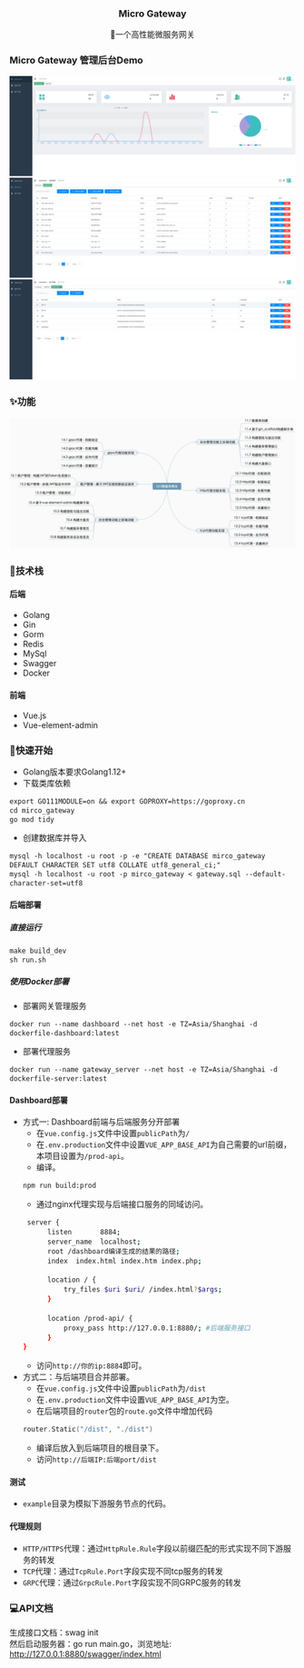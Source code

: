 <div align="center">

<h3 align="center">Micro Gateway</h3>
  <p align="center">
    🧱一个高性能微服务网关
    <br />
  </p>
</div>

### Micro Gateway 管理后台Demo
![demo1](./assets/dashboard.png)
![demo2](./assets/service_list.png)
![demo3](./assets/app_list.png)
### ✨功能
![功能脑图](./assets/功能脑图.png)
### 🔧技术栈
#### 后端
- Golang
- Gin
- Gorm
- Redis
- MySql
- Swagger
- Docker
#### 前端
- Vue.js
- Vue-element-admin

### 🚀快速开始
- Golang版本要求Golang1.12+
- 下载类库依赖
```shell
export GO111MODULE=on && export GOPROXY=https://goproxy.cn
cd mirco_gateway
go mod tidy
```
- 创建数据库并导入
```shell
mysql -h localhost -u root -p -e "CREATE DATABASE mirco_gateway DEFAULT CHARACTER SET utf8 COLLATE utf8_general_ci;"
mysql -h localhost -u root -p mirco_gateway < gateway.sql --default-character-set=utf8
```
#### 后端部署
##### 直接运行
```shell
make build_dev
sh run.sh
```
##### 使用Docker部署  
- 部署网关管理服务
```shell
docker run --name dashboard --net host -e TZ=Asia/Shanghai -d dockerfile-dashboard:latest
```
- 部署代理服务
```shell
docker run --name gateway_server --net host -e TZ=Asia/Shanghai -d dockerfile-server:latest
```
#### Dashboard部署
- 方式一: Dashboard前端与后端服务分开部署  
  - 在`vue.config.js`文件中设置`publicPath`为`/`
  - 在`.env.production`文件中设置`VUE_APP_BASE_API`为自己需要的url前缀，本项目设置为`/prod-api`。
  - 编译。
  ```sh
  npm run build:prod
  ```
  - 通过nginx代理实现与后端接口服务的同域访问。
  ```sh
   server {
        listen       8884;
        server_name  localhost;
        root /dashboard编译生成的结果的路径;
        index  index.html index.htm index.php;

        location / {
            try_files $uri $uri/ /index.html?$args;
        }

        location /prod-api/ {
            proxy_pass http://127.0.0.1:8880/; #后端服务接口
        }
  }
  ```
  - 访问`http://你的ip:8884`即可。
- 方式二：与后端项目合并部署。  
  - 在`vue.config.js`文件中设置`publicPath`为`/dist`
  - 在`.env.production`文件中设置`VUE_APP_BASE_API`为空。
  - 在后端项目的`router`包的`route.go`文件中增加代码
  ```go
  router.Static("/dist", "./dist")
  ``` 
  - 编译后放入到后端项目的根目录下。
  - 访问`http://后端IP:后端port/dist`

#### 测试  
- `example`目录为模拟下游服务节点的代码。

#### 代理规则
- `HTTP/HTTPS`代理：通过`HttpRule.Rule`字段以前缀匹配的形式实现不同下游服务的转发
- `TCP`代理：通过`TcpRule.Port`字段实现不同tcp服务的转发
- `GRPC`代理：通过`GrpcRule.Port`字段实现不同GRPC服务的转发


### 💻API文档
生成接口文档：swag init  
然后启动服务器：go run main.go，浏览地址: http://127.0.0.1:8880/swagger/index.html